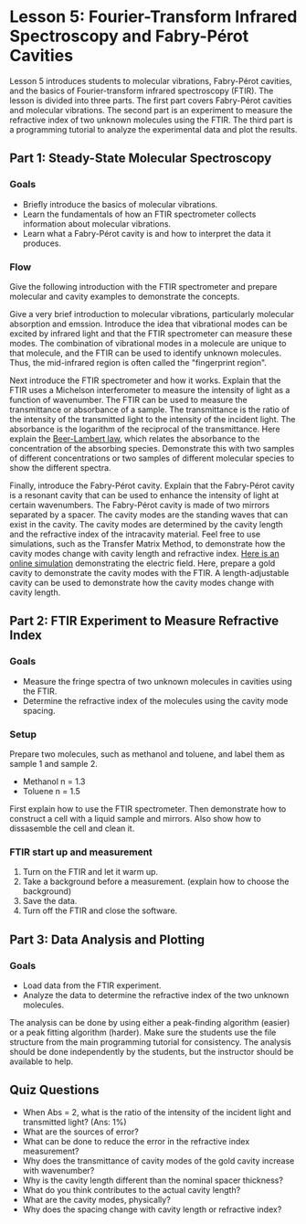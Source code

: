 # Lesson 5: Fourier-Transform Infrared Spectroscopy and Fabry-Pérot Cavities

Lesson 5 introduces students to molecular vibrations, Fabry-Pérot cavities, and the basics of Fourier-transform infrared spectroscopy (FTIR). The lesson is divided into three parts. The first part covers Fabry-Pérot cavities and molecular vibrations. The second part is an experiment to measure the refractive index of two unknown molecules using the FTIR. The third part is a programming tutorial to analyze the experimental data and plot the results.


## Part 1: Steady-State Molecular Spectroscopy
### Goals
- Briefly introduce the basics of molecular vibrations.
- Learn the fundamentals of how an FTIR spectrometer collects information about molecular vibrations.
- Learn what a Fabry-Pérot cavity is and how to interpret the data it produces.

### Flow
Give the following introduction with the FTIR spectrometer and prepare molecular and cavity examples to demonstrate the concepts.

Give a very brief introduction to molecular vibrations, particularly molecular absorption and emssion.
Introduce the idea that vibrational modes can be excited by infrared light and that the FTIR spectrometer can measure these modes.
The combination of vibrational modes in a molecule are unique to that molecule, and the FTIR can be used to identify unknown molecules.
Thus, the mid-infrared region is often called the "fingerprint region".

Next introduce the FTIR spectrometer and how it works.
Explain that the FTIR uses a Michelson interferometer to measure the intensity of light as a function of wavenumber.
The FTIR can be used to measure the transmittance or absorbance of a sample.
The transmittance is the ratio of the intensity of the transmitted light to the intensity of the incident light.
The absorbance is the logarithm of the reciprocal of the transmittance.
Here explain the [Beer-Lambert law](https://en.wikipedia.org/wiki/Beer–Lambert_law), which relates the absorbance to the concentration of the absorbing species.
Demonstrate this with two samples of different concentrations or two samples of different molecular species to show the different spectra.

Finally, introduce the Fabry-Pérot cavity.
Explain that the Fabry-Pérot cavity is a resonant cavity that can be used to enhance the intensity of light at certain wavenumbers.
The Fabry-Pérot cavity is made of two mirrors separated by a spacer.
The cavity modes are the standing waves that can exist in the cavity.
The cavity modes are determined by the cavity length and the refractive index of the intracavity material.
Feel free to use simulations, such as the Transfer Matrix Method, to demonstrate how the cavity modes change with cavity length and refractive index.
[Here is an online simulation](https://ccahilla.github.io/fabryperot.html) demonstrating the electric field.
Here, prepare a gold cavity to demonstrate the cavity modes with the FTIR.
A length-adjustable cavity can be used to demonstrate how the cavity modes change with cavity length.


## Part 2: FTIR Experiment to Measure Refractive Index
### Goals
- Measure the fringe spectra of two unknown molecules in cavities using the FTIR.
- Determine the refractive index of the molecules using the cavity mode spacing.

### Setup
Prepare two molecules, such as methanol and toluene, and label them as sample 1 and sample 2.

- Methanol n = 1.3
- Toluene n = 1.5

First explain how to use the FTIR spectrometer. Then demonstrate how to construct a cell with a liquid sample and mirrors. Also show how to dissasemble the cell and clean it.

### FTIR start up and measurement
1. Turn on the FTIR and let it warm up.
2. Take a background before a measurement. (explain how to choose the background)
3. Save the data.
4. Turn off the FTIR and close the software.


## Part 3: Data Analysis and Plotting
### Goals
- Load data from the FTIR experiment.
- Analyze the data to determine the refractive index of the two unknown molecules.

The analysis can be done by using either a peak-finding algorithm (easier) or a peak fitting algorithm (harder).
Make sure the students use the file structure from the main programming tutorial for consistency.
The analysis should be done independently by the students, but the instructor should be available to help.


## Quiz Questions
- When Abs = 2, what is the ratio of the intensity of the incident light and transmitted light? (Ans: 1%)
- What are the sources of error?
- What can be done to reduce the error in the refractive index measurement?
- Why does the transmittance of cavity modes of the gold cavity increase with wavenumber?
- Why is the cavity length different than the nominal spacer thickness?
- What do you think contributes to the actual cavity length?
- What are the cavity modes, physically?
- Why does the spacing change with cavity length or refractive index?